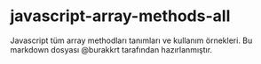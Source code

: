 # javascript-array-methods-all
Javascript tüm array methodları tanımları ve kullanım örnekleri. Bu markdown dosyası @burakkrt tarafından hazırlanmıştır.

